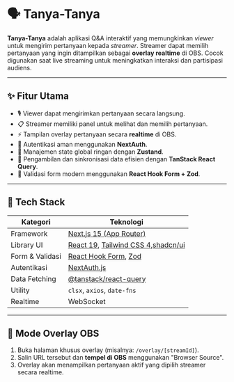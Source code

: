 # 🗣️ Tanya-Tanya

**Tanya-Tanya** adalah aplikasi Q&A interaktif yang memungkinkan _viewer_ untuk mengirim pertanyaan kepada _streamer_. Streamer dapat memilih pertanyaan yang ingin ditampilkan sebagai **overlay realtime** di OBS. Cocok digunakan saat live streaming untuk meningkatkan interaksi dan partisipasi audiens.

---

## ✨ Fitur Utama

- 🎙️ Viewer dapat mengirimkan pertanyaan secara langsung.
- 📋 Streamer memiliki panel untuk melihat dan memilih pertanyaan.
- ⚡ Tampilan overlay pertanyaan secara **realtime** di OBS.
- 🔐 Autentikasi aman menggunakan **NextAuth**.
- 🧠 Manajemen state global ringan dengan **Zustand**.
- 🔁 Pengambilan dan sinkronisasi data efisien dengan **TanStack React Query**.
- 🧪 Validasi form modern menggunakan **React Hook Form + Zod**.

---

## 🧰 Tech Stack

| Kategori        | Teknologi                                                                                                        |
| --------------- | ---------------------------------------------------------------------------------------------------------------- |
| Framework       | [Next.js 15 (App Router)](https://nextjs.org/)                                                                   |
| Library UI      | [React 19](https://reactjs.org/), [Tailwind CSS 4](https://tailwindcss.com/),[shadcn/ui](https://ui.shadcn.com/) |
| Form & Validasi | [React Hook Form](https://react-hook-form.com/), [Zod](https://zod.dev/)                                         |
| Autentikasi     | [NextAuth.js](https://next-auth.js.org/)                                                                         |
| Data Fetching   | [@tanstack/react-query](https://tanstack.com/query/latest)                                                       |
| Utility         | `clsx`, `axios`, `date-fns`                                                                                      |
| Realtime        | WebSocket                                                                                                        |

---

## 🎥 Mode Overlay OBS

1. Buka halaman khusus overlay (misalnya: `/overlay/[streamId]`).
2. Salin URL tersebut dan **tempel di OBS** menggunakan "Browser Source".
3. Overlay akan menampilkan pertanyaan aktif yang dipilih streamer secara realtime.
